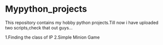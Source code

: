 # Mypython_projects
This repository contains my hobby python projects.Till now i have uploaded two scripts,check that out guys...

1.Finding the class of IP
2.Simple Minion Game
